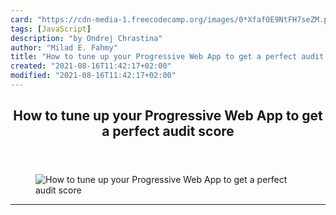 ```yaml
---
card: "https://cdn-media-1.freecodecamp.org/images/0*Xfaf0E9NtFH7seZM.png"
tags: [JavaScript]
description: "by Ondrej Chrastina"
author: "Milad E. Fahmy"
title: "How to tune up your Progressive Web App to get a perfect audit score"
created: "2021-08-16T11:42:17+02:00"
modified: "2021-08-16T11:42:17+02:00"
---
```

<div class="site-wrapper">
<main id="site-main" class="site-main outer">
<div class="inner">
<article class="post-full post tag-javascript tag-progressive-web-app tag-angular tag-web-development tag-technology ">
<header class="post-full-header">
<h1 class="post-full-title">How to tune up your Progressive Web App to get a perfect audit score</h1>
</header>
<figure class="post-full-image">
<picture>
<source media="(max-width: 700px)" sizes="1px" srcset="data:image/gif;base64,R0lGODlhAQABAIAAAAAAAP///yH5BAEAAAAALAAAAAABAAEAAAIBRAA7 1w">
<source media="(min-width: 701px)" sizes="(max-width: 800px) 400px,
(max-width: 1170px) 700px,
1400px" srcset="https://cdn-media-1.freecodecamp.org/images/0*Xfaf0E9NtFH7seZM.png 300w,
https://cdn-media-1.freecodecamp.org/images/0*Xfaf0E9NtFH7seZM.png 600w,
https://cdn-media-1.freecodecamp.org/images/0*Xfaf0E9NtFH7seZM.png 1000w,
https://cdn-media-1.freecodecamp.org/images/0*Xfaf0E9NtFH7seZM.png 2000w">
<img onerror="this.style.display='none'" src="https://cdn-media-1.freecodecamp.org/images/0*Xfaf0E9NtFH7seZM.png" alt="How to tune up your Progressive Web App to get a perfect audit score">
</picture>
</figure>
<section class="post-full-content">
<div class="post-content medium-migrated-article">
</div>
<hr>
</section>
</article>
</div>
</main>
</div>
<!-- Google Tag Manager (noscript) -->
<!-- End Google Tag Manager (noscript) -->

